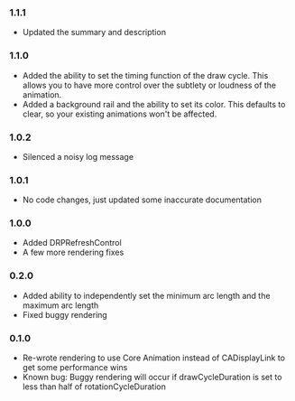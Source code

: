 ### 1.1.1
* Updated the summary and description

### 1.1.0
* Added the ability to set the timing function of the draw cycle. This allows you to have more control over the subtlety or loudness of the animation.
* Added a background rail and the ability to set its color. This defaults to clear, so your existing animations won't be affected.

### 1.0.2
* Silenced a noisy log message

### 1.0.1
* No code changes, just updated some inaccurate documentation

### 1.0.0
* Added DRPRefreshControl
* A few more rendering fixes

### 0.2.0
* Added ability to independently set the minimum arc length and the maximum arc length
* Fixed buggy rendering

### 0.1.0
* Re-wrote rendering to use Core Animation instead of CADisplayLink to get some performance wins
* Known bug: Buggy rendering will occur if drawCycleDuration is set to less than half of rotationCycleDuration
